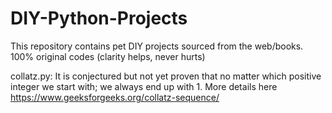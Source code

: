 # DIY-Python-Projects
This repository contains pet DIY projects sourced from the web/books. 100% original codes (clarity helps, never hurts)

collatz.py: It is conjectured but not yet proven that no matter which positive integer we start with; we always end up with 1.
More details here https://www.geeksforgeeks.org/collatz-sequence/
